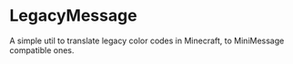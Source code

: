 # LegacyMessage
A simple util to translate legacy color codes in Minecraft, to MiniMessage compatible ones.
